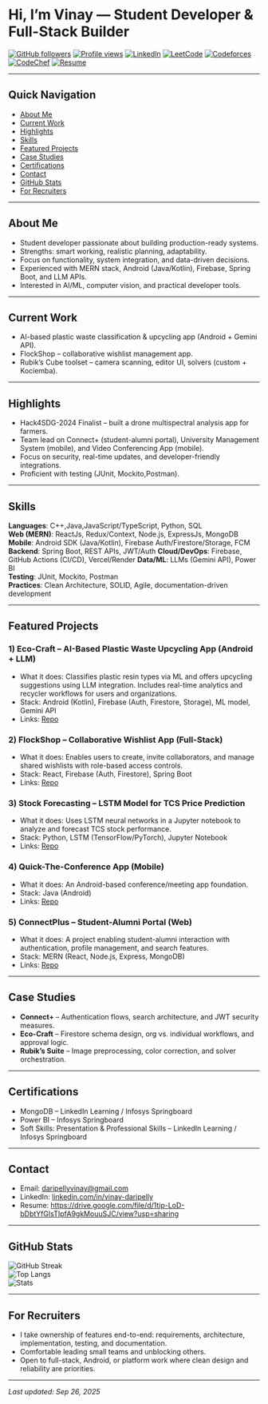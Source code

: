 # Hi, I’m Vinay — Student Developer & Full-Stack Builder

[![GitHub followers](https://img.shields.io/github/followers/vinay-daripelly?label=Follow%20me&logo=github)](https://github.com/vinay-daripelly)
[![Profile views](https://komarev.com/ghpvc/?username=vinay-daripelly)](https://github.com/vinay-daripelly)
[![LinkedIn](https://img.shields.io/badge/LinkedIn-Connect-blue)](https://www.linkedin.com/in/vinay-daripelly/)
[![LeetCode](https://img.shields.io/badge/LeetCode-Profile-yellow)](https://leetcode.com/u/Vinay_Daripelly/)
[![Codeforces](https://img.shields.io/badge/Codeforces-Profile-blue)](https://codeforces.com/profile/vinay_daripelly)
[![CodeChef](https://img.shields.io/badge/CodeChef-Profile-brown)](https://www.codechef.com/users/d_vinay_143)
[![Resume](https://img.shields.io/badge/Resume-PDF-important)](https://drive.google.com/file/d/1tip-LoD-bDbtYfGIsTIpfA9gkMouuSJC/view?usp=sharing)

---

## Quick Navigation
- [About Me](#about-me)
- [Current Work](#current-work)
- [Highlights](#highlights)
- [Skills](#skills)
- [Featured Projects](#featured-projects)
- [Case Studies](#case-studies)
- [Certifications](#certifications)
- [Contact](#contact)
- [GitHub Stats](#github-stats)
- [For Recruiters](#for-recruiters)

---

## About Me
- Student developer passionate about building production-ready systems.  
- Strengths: smart working, realistic planning, adaptability.  
- Focus on functionality, system integration, and data-driven decisions.  
- Experienced with MERN stack, Android (Java/Kotlin), Firebase, Spring Boot, and LLM APIs.  
- Interested in AI/ML, computer vision, and practical developer tools.  

---

## Current Work  
- AI-based plastic waste classification & upcycling app (Android + Gemini API).  
- FlockShop – collaborative wishlist management app.  
- Rubik’s Cube toolset – camera scanning, editor UI, solvers (custom + Kociemba).  

---

## Highlights
- Hack4SDG-2024 Finalist – built a drone multispectral analysis app for farmers.  
- Team lead on Connect+ (student-alumni portal), University Management System (mobile), and Video Conferencing App (mobile).  
- Focus on security, real-time updates, and developer-friendly integrations.  
- Proficient with  testing (JUnit, Mockito,Postman).  

---

## Skills

**Languages**: C++,Java,JavaScript/TypeScript, Python, SQL  
**Web (MERN)**: ReactJs, Redux/Context, Node.js, ExpressJs, MongoDB  
**Mobile**: Android SDK (Java/Kotlin),  Firebase Auth/Firestore/Storage, FCM  
**Backend**: Spring Boot, REST APIs, JWT/Auth
**Cloud/DevOps**: Firebase, GitHub Actions (CI/CD), Vercel/Render
**Data/ML**: LLMs (Gemini API), Power BI  
**Testing**: JUnit, Mockito, Postman  
**Practices**: Clean Architecture, SOLID, Agile, documentation-driven development  

---

## Featured Projects

### 1) Eco-Craft – AI-Based Plastic Waste Upcycling App (Android + LLM)
- What it does: Classifies plastic resin types via ML and offers upcycling suggestions using LLM integration. Includes real-time analytics and recycler workflows for users and organizations.  
- Stack: Android (Kotlin), Firebase (Auth, Firestore, Storage), ML model, Gemini API  
- Links: [Repo](https://github.com/Vinay-Daripelly/Eco-Craft)  

### 2) FlockShop – Collaborative Wishlist App (Full-Stack)
- What it does: Enables users to create, invite collaborators, and manage shared wishlists with role-based access controls.  
- Stack: React, Firebase (Auth, Firestore), Spring Boot  
- Links: [Repo](https://github.com/Vinay-Daripelly/FlockshopAi-Wishlist-)  


### 3) Stock Forecasting – LSTM Model for TCS Price Prediction
- What it does: Uses LSTM neural networks in a Jupyter notebook to analyze and forecast TCS stock performance.  
- Stack: Python, LSTM (TensorFlow/PyTorch), Jupyter Notebook  
- Links: [Repo](https://github.com/Vinay-Daripelly/Stock-Forecasting)  

### 4) Quick-The-Conference App (Mobile)
- What it does: An Android-based conference/meeting app foundation.  
- Stack: Java (Android)  
- Links: [Repo](https://github.com/Vinay-Daripelly/Quick-The-Conference-App)  

### 5) ConnectPlus – Student-Alumni Portal (Web)
- What it does: A project enabling student-alumni interaction with authentication, profile management, and search features.  
- Stack: MERN (React, Node.js, Express, MongoDB)  
- Links: [Repo](https://github.com/Vinay-Daripelly/ConnectPlus)  

---

## Case Studies
- **Connect+** – Authentication flows, search architecture, and JWT security measures.  
- **Eco-Craft** – Firestore schema design, org vs. individual workflows, and approval logic.  
- **Rubik’s Suite** – Image preprocessing, color correction, and solver orchestration.  

---

## Certifications
- MongoDB – LinkedIn Learning / Infosys Springboard  
- Power BI – Infosys Springboard  
- Soft Skills: Presentation & Professional Skills – LinkedIn Learning / Infosys Springboard  

---

## Contact
- Email:  daripellyvinay@gmail.com  
- LinkedIn: [linkedin.com/in/vinay-daripelly](https://www.linkedin.com/in/vinay-daripelly/)  
- Resume: https://drive.google.com/file/d/1tip-LoD-bDbtYfGIsTIpfA9gkMouuSJC/view?usp=sharing

---

## GitHub Stats

![GitHub Streak](https://streak-stats.demolab.com?user=vinay-daripelly&hide_border=true)  
![Top Langs](https://github-readme-stats.vercel.app/api/top-langs/?username=vinay-daripelly&layout=compact&hide_border=true)  
![Stats](https://github-readme-stats.vercel.app/api?username=vinay-daripelly&show_icons=true&hide_border=true)  

---

## For Recruiters
- I take ownership of features end-to-end: requirements, architecture, implementation, testing, and documentation.  
- Comfortable leading small teams and unblocking others.  
- Open to full-stack, Android, or platform work where clean design and reliability are priorities.  

---

_Last updated: Sep 26, 2025_
